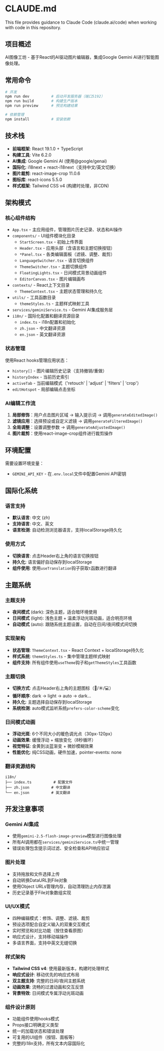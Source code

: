 # CLAUDE.md

This file provides guidance to Claude Code (claude.ai/code) when working with code in this repository.

## 项目概述

AI图像工坊 - 基于React的AI驱动图片编辑器，集成Google Gemini AI进行智能图像处理。

## 常用命令

```bash
# 开发
npm run dev          # 启动开发服务器（端口5192）
npm run build        # 构建生产版本
npm run preview      # 预览构建结果

# 依赖管理
npm install          # 安装依赖
```

## 技术栈

- **前端框架**: React 19.1.0 + TypeScript
- **构建工具**: Vite 6.2.0
- **AI集成**: Google Gemini AI (使用@google/genai)
- **国际化**: i18next + react-i18next（支持中文/英文切换）
- **图片裁剪**: react-image-crop 11.0.6
- **图标库**: react-icons 5.5.0
- **样式框架**: Tailwind CSS v4 (构建时处理，非CDN)

## 架构模式

### 核心组件结构
- `App.tsx` - 主应用组件，管理图片历史记录、状态和AI操作
- `components/` - UI组件模块化目录
  - `StartScreen.tsx` - 初始上传界面
  - `Header.tsx` - 应用头部（含语言和主题切换按钮）
  - `*Panel.tsx` - 各类编辑面板（滤镜、调整、裁剪）
  - `LanguageSwitcher.tsx` - 语言切换组件
  - `ThemeSwitcher.tsx` - 主题切换组件
  - `FloatingLights.tsx` - 日间模式背景动画组件
  - `EditorCanvas.tsx` - 图片编辑画布
- `contexts/` - React上下文目录
  - `ThemeContext.tsx` - 主题状态管理和持久化
- `utils/` - 工具函数目录
  - `themeStyles.ts` - 主题样式映射工具
- `services/geminiService.ts` - Gemini AI集成服务层
- `i18n/` - 国际化配置和翻译资源目录
  - `index.ts` - i18n配置和初始化
  - `zh.json` - 中文翻译资源
  - `en.json` - 英文翻译资源

### 状态管理
使用React hooks管理应用状态：
- `history[]` - 图片编辑历史记录（支持撤销/重做）
- `historyIndex` - 当前历史索引
- `activeTab` - 当前编辑模式（'retouch' | 'adjust' | 'filters' | 'crop'）
- `editHotspot` - 局部编辑点击坐标

### AI编辑工作流
1. **局部修饰**：用户点击图片区域 → 输入提示词 → 调用`generateEditedImage()`
2. **滤镜应用**：选择预设或自定义滤镜 → 调用`generateFilteredImage()`  
3. **全局调整**：设置调整参数 → 调用`generateAdjustedImage()`
4. **图片裁剪**：使用react-image-crop组件进行裁剪操作

## 环境配置

需要设置环境变量：
- `GEMINI_API_KEY` - 在`.env.local`文件中配置Gemini API密钥

## 国际化系统

### 语言支持
- **默认语言**: 中文 (zh)
- **支持语言**: 中文、英文
- **语言检测**: 自动检测浏览器语言，支持localStorage持久化

### 使用方式
- **切换语言**: 点击Header右上角的语言切换按钮
- **持久化**: 语言偏好自动保存到localStorage
- **组件使用**: 使用`useTranslation`钩子获取`t`函数进行翻译

## 主题系统

### 主题支持
- **夜间模式** (dark): 深色主题，适合暗环境使用
- **日间模式** (light): 浅色主题 + 温柔浮动光斑动画，适合明亮环境
- **自动模式** (auto): 跟随系统主题设置，自动在日间/夜间模式间切换

### 实现架构
- **状态管理**: `ThemeContext.tsx` - React Context + localStorage持久化
- **样式系统**: `themeStyles.ts` - 集中管理主题样式映射
- **组件支持**: 所有组件使用`useTheme`钩子和`getThemeStyles`工具函数

### 主题切换
- **切换方式**: 点击Header右上角的主题图标（🌙/☀️/💻）
- **循环顺序**: dark → light → auto → dark...
- **持久化**: 主题选择自动保存到localStorage
- **系统检测**: auto模式监听系统`prefers-color-scheme`变化

### 日间模式动画
- **浮动光斑**: 6个不同大小的暖色调光点（30px-120px）
- **动画效果**: 缓慢浮动 + 缩放变化（8秒循环）
- **视觉特征**: 金黄到淡蓝渐变 + 微妙模糊效果
- **性能优化**: 纯CSS动画，硬件加速，pointer-events: none

### 翻译资源结构
```
i18n/
├── index.ts          # 配置文件
├── zh.json          # 中文翻译
└── en.json          # 英文翻译
```

## 开发注意事项

### Gemini AI集成
- 使用`gemini-2.5-flash-image-preview`模型进行图像处理
- 所有AI调用都在`services/geminiService.ts`中统一管理
- 错误处理包含提示词过滤、安全检查和API响应验证

### 图片处理
- 支持拖放和文件选择上传
- 自动转换DataURL到File对象
- 使用Object URLs管理内存，自动清理防止内存泄漏
- 历史记录基于File对象数组实现

### UI/UX模式
- 四种编辑模式：修饰、调整、滤镜、裁剪
- 预设选项配合自定义输入的双重交互模式
- 实时预览和对比功能（按住查看原图）
- 响应式设计，支持移动端操作
- 多语言界面，支持中英文无缝切换

### 样式架构
- **Tailwind CSS v4**: 使用最新版本，构建时处理样式
- **响应式设计**: 移动优先的响应式布局
- **双主题支持**: 完整的日间/夜间主题系统
- **动画效果**: 流畅的过渡动画和交互反馈
- **背景特效**: 日间模式专属浮动光斑动画

### 组件设计原则
- 功能组件使用hooks模式
- Props接口明确定义类型
- 统一的加载状态和错误处理
- 可复用的UI组件（按钮、面板等）
- 完整的i18n支持，所有文本内容国际化